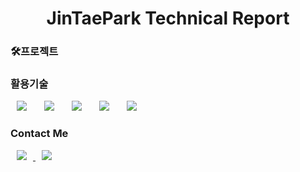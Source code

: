 <h1 align="center"> JinTaePark Technical Report</h1>

<h3>🛠프로젝트</h3>
<div>

</div>

<h3>활용기술</h3>
<div>
<img src="https://img.shields.io/static/v1?label=skill&message=DeepLearning&color=brighgreen" style="height : auto; margin-left : 10px; margin-right : 10px;"/></a>&nbsp;
<img src="https://img.shields.io/static/v1?label=language&message=python&color=green" style="height : auto; margin-left : 10px; margin-right : 10px;"/></a>&nbsp;
<img src="https://img.shields.io/static/v1?label=language&message=java&color=yellow" style="height : auto; margin-left : 10px; margin-right : 10px;"/></a>&nbsp;
<img src="https://img.shields.io/static/v1?label=arc&message=HTML5&color=orange" style="height : auto; margin-left : 10px; margin-right : 10px;"/></a>&nbsp;
<img src="https://img.shields.io/static/v1?label=frm&message=SpringFramework&color=yellowgreen" style="height : auto; margin-left : 10px; margin-right : 10px;"/></a>&nbsp;
</div>

<h3>Contact Me</h3>
<a href="https://tmong23@naver.com">
<img src="http://img.shields.io/badge/Naver-00D182?style=flat&logo=Emby&logoColor=white&link=https://velog.io/@987412563"
        style="height : auto; margin-left : 10px; margin-right : 10px;"/>
</a>
<a href="https://wlsxo05@gmail.com">
    <img src="http://img.shields.io/badge/Gmail-EA4335?style=flat&logo=Gmail&logoColor=white&link=https://i987412563i@gmail.com"
        style="height : auto; margin-left : 10px; margin-right : 10px;"/>
</a>
